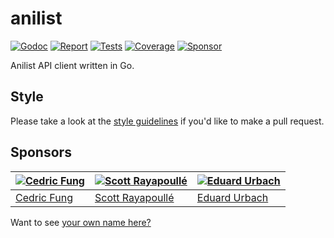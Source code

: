 # anilist

[![Godoc][godoc-image]][godoc-url]
[![Report][report-image]][report-url]
[![Tests][tests-image]][tests-url]
[![Coverage][coverage-image]][coverage-url]
[![Sponsor][sponsor-image]][sponsor-url]

Anilist API client written in Go.

## Style

Please take a look at the [style guidelines](https://github.com/akyoto/quality/blob/master/STYLE.md) if you'd like to make a pull request.

## Sponsors

| [![Cedric Fung](https://avatars3.githubusercontent.com/u/2269238?s=70&v=4)](https://github.com/cedricfung) | [![Scott Rayapoullé](https://avatars3.githubusercontent.com/u/11772084?s=70&v=4)](https://github.com/soulcramer) | [![Eduard Urbach](https://avatars3.githubusercontent.com/u/438936?s=70&v=4)](https://twitter.com/eduardurbach) |
| --- | --- | --- |
| [Cedric Fung](https://github.com/cedricfung) | [Scott Rayapoullé](https://github.com/soulcramer) | [Eduard Urbach](https://eduardurbach.com) |

Want to see [your own name here?](https://github.com/users/akyoto/sponsorship)

[godoc-image]: https://godoc.org/github.com/animenotifier/anilist?status.svg
[godoc-url]: https://godoc.org/github.com/animenotifier/anilist
[report-image]: https://goreportcard.com/badge/github.com/animenotifier/anilist
[report-url]: https://goreportcard.com/report/github.com/animenotifier/anilist
[tests-image]: https://cloud.drone.io/api/badges/animenotifier/anilist/status.svg
[tests-url]: https://cloud.drone.io/animenotifier/anilist
[coverage-image]: https://codecov.io/gh/animenotifier/anilist/graph/badge.svg
[coverage-url]: https://codecov.io/gh/animenotifier/anilist
[sponsor-image]: https://img.shields.io/badge/github-donate-green.svg
[sponsor-url]: https://github.com/users/akyoto/sponsorship
